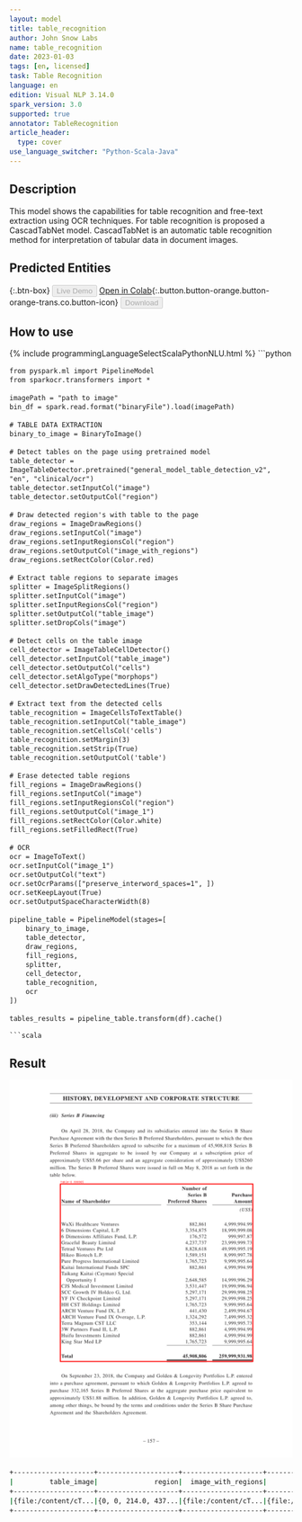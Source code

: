 ```yaml
---
layout: model
title: table_recognition
author: John Snow Labs
name: table_recognition
date: 2023-01-03
tags: [en, licensed]
task: Table Recognition
language: en
edition: Visual NLP 3.14.0
spark_version: 3.0
supported: true
annotator: TableRecognition
article_header:
  type: cover
use_language_switcher: "Python-Scala-Java"
---
```


## Description

This model shows the capabilities for table recognition and free-text extraction using OCR techniques.
For table recognition is proposed a CascadTabNet model. CascadTabNet is an automatic table recognition method for interpretation of tabular data in document images.


## Predicted Entities

{:.btn-box}
<button class="button button-orange" disabled>Live Demo</button>
[Open in Colab](https://github.com/JohnSnowLabs/spark-ocr-workshop/blob/master/tutorials/Certification_Trainings/2.2.Spark_OCR_training_Table_recognition.ipynb){:.button.button-orange.button-orange-trans.co.button-icon}
<button class="button button-orange" disabled>Download</button>

## How to use



<div class="tabs-box" markdown="1">
{% include programmingLanguageSelectScalaPythonNLU.html %}
```python
    
    from pyspark.ml import PipelineModel
    from sparkocr.transformers import *

    imagePath = "path to image"
    bin_df = spark.read.format("binaryFile").load(imagePath)

    # TABLE DATA EXTRACTION
    binary_to_image = BinaryToImage()
    
    # Detect tables on the page using pretrained model
    table_detector = ImageTableDetector.pretrained("general_model_table_detection_v2", "en", "clinical/ocr")
    table_detector.setInputCol("image")
    table_detector.setOutputCol("region")
    
    # Draw detected region's with table to the page
    draw_regions = ImageDrawRegions()
    draw_regions.setInputCol("image")
    draw_regions.setInputRegionsCol("region")
    draw_regions.setOutputCol("image_with_regions")
    draw_regions.setRectColor(Color.red)
    
    # Extract table regions to separate images
    splitter = ImageSplitRegions()
    splitter.setInputCol("image")
    splitter.setInputRegionsCol("region")
    splitter.setOutputCol("table_image")
    splitter.setDropCols("image")
    
    # Detect cells on the table image
    cell_detector = ImageTableCellDetector()
    cell_detector.setInputCol("table_image")
    cell_detector.setOutputCol("cells")
    cell_detector.setAlgoType("morphops")
    cell_detector.setDrawDetectedLines(True)
    
    # Extract text from the detected cells 
    table_recognition = ImageCellsToTextTable()
    table_recognition.setInputCol("table_image")
    table_recognition.setCellsCol('cells')
    table_recognition.setMargin(3)
    table_recognition.setStrip(True)
    table_recognition.setOutputCol('table')
    
    # Erase detected table regions
    fill_regions = ImageDrawRegions()
    fill_regions.setInputCol("image")
    fill_regions.setInputRegionsCol("region")
    fill_regions.setOutputCol("image_1")
    fill_regions.setRectColor(Color.white)
    fill_regions.setFilledRect(True)
    
    # OCR
    ocr = ImageToText()
    ocr.setInputCol("image_1")
    ocr.setOutputCol("text")
    ocr.setOcrParams(["preserve_interword_spaces=1", ])
    ocr.setKeepLayout(True)
    ocr.setOutputSpaceCharacterWidth(8)
    
    pipeline_table = PipelineModel(stages=[
        binary_to_image,
        table_detector,
        draw_regions,
        fill_regions,
        splitter,
        cell_detector,
        table_recognition,
        ocr
    ])
    
    tables_results = pipeline_table.transform(df).cache()
```
```scala
```
</div>

## Result

![Screenshot](docs/_examples_ocr/image9_out.png)

```bash
+--------------------+--------------------+--------------------+--------------------+-------+--------------------+--------------------+--------------------+------+--------------------+--------------------+--------------------+-----------------+---------+--------------------+--------------------+
|         table_image|              region|  image_with_regions|             image_1|pagenum|    modificationTime|                path|               image|length|               cells|        output_image|               table|       confidence|exception|                text|           positions|
+--------------------+--------------------+--------------------+--------------------+-------+--------------------+--------------------+--------------------+------+--------------------+--------------------+--------------------+-----------------+---------+--------------------+--------------------+
|{file:/content/cT...|{0, 0, 214.0, 437...|{file:/content/cT...|{file:/content/cT...|      0|2022-09-28 18:54:...|file:/content/cTD...|{file:/content/cT...|385071|[[[[0, 0, 408, 32...|{file:/content/cT...|{{0, 0, 0.0, 0.0,...|95.43954744611467|     null|                 ...|[{[{ , 0, 170.0, ...|
+--------------------+--------------------+--------------------+--------------------+-------+--------------------+--------------------+--------------------+------+--------------------+--------------------+--------------------+-----------------+---------+--------------------+--------------------+
```
